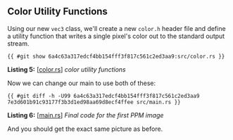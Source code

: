 ## Color Utility Functions
Using our new `vec3` class, we'll create a new `color.h` header file and define a utility function that writes a single pixel's color out to the standard output stream.

```rust,norun,noplayground
{{ #git show 6a4c63a317edcf4bb154fff3f817c561c2ed3aa9:src/color.rs }}
```

**Listing 5:** [[color.rs](TODO)] *color utility functions*

Now we can change our main to use both of these:

```rust-diff,norun,noplayground
{{ #git diff -h -U99 6a4c63a317edcf4bb154fff3f817c561c2ed3aa9 7e3d601b91c93177f3b3d1ed98aa69d8ecf4ffee src/main.rs }}
```

**Listing 6:** [[main.rs](TODO)] *Final code for the first PPM image*

And you should get the exact same picture as before.

